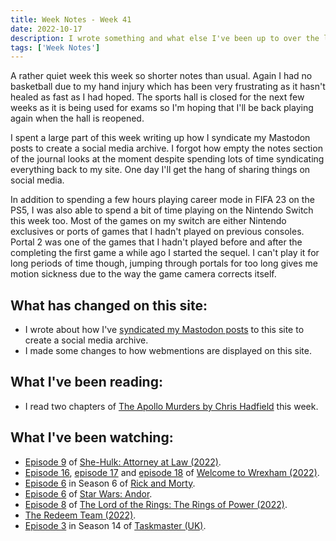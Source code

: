 ```yaml
---
title: Week Notes - Week 41
date: 2022-10-17
description: I wrote something and what else I've been up to over the last seven days.
tags: ['Week Notes']
---
```


A rather quiet week this week so shorter notes than usual. Again I had no basketball due to my hand injury which has been very frustrating as it hasn't healed as fast as I had hoped. The sports hall is closed for the next few weeks as it is being used for exams so I'm hoping that I'll be back playing again when the hall is reopened.

I spent a large part of this week writing up how I syndicate my Mastodon posts to create a social media archive. I forgot how empty the notes section of the journal looks at the moment despite spending lots of time syndicating everything back to my site. One day I'll get the hang of sharing things on social media.

In addition to spending a few hours playing career mode in FIFA 23 on the PS5, I was also able to spend a bit of time playing on the Nintendo Switch this week too. Most of the games on my switch are either Nintendo exclusives or ports of games that I hadn't played on previous consoles. Portal 2 was one of the games that I hadn't played before and after the completing the first game a while ago I started the sequel. I can't play it for long periods of time though, jumping through portals for too long gives me motion sickness due to the way the game camera corrects itself.

## What has changed on this site:

- I wrote about how I've [syndicated my Mastodon posts](/journal/2022/mastodon-pesos/) to this site to create a social media archive.
- I made some changes to how webmentions are displayed on this site.

## What I've been reading:

- I read two chapters of [The Apollo Murders by Chris Hadfield](/reading/9780735282353/) this week.

## What I've been watching:

- [Episode 9](https://www.themoviedb.org/tv/92783-she-hulk-attorney-at-law/season/1/episode/9) of [She-Hulk: Attorney at Law (2022)](https://www.themoviedb.org/tv/92783-she-hulk-attorney-at-law/).
- [Episode 16](https://www.themoviedb.org/tv/126929-welcome-to-wrexham/season/1/episode/16), [episode 17](https://www.themoviedb.org/tv/126929-welcome-to-wrexham/season/1/episode/17) and [episode 18](https://www.themoviedb.org/tv/126929-welcome-to-wrexham/season/1/episode/18) of [Welcome to Wrexham (2022)](https://www.themoviedb.org/tv/126929-welcome-to-wrexham/season/1).
- [Episode 6](https://www.themoviedb.org/tv/60625-rick-and-morty/season/6/episode/6) in Season 6 of [Rick and Morty](https://www.themoviedb.org/tv/60625-rick-and-morty).
- [Episode 6](https://www.themoviedb.org/tv/83867-star-wars-andor/season/1/episode/6) of [Star Wars: Andor](https://www.themoviedb.org/tv/83867-star-wars-andor/season/1).
- [Episode 8](https://www.themoviedb.org/tv/84773-the-lord-of-the-rings-the-rings-of-power/season/1/episode/8) of [The Lord of the Rings: The Rings of Power (2022)](https://www.themoviedb.org/tv/84773-the-lord-of-the-rings-the-rings-of-power/season/1).
- [The Redeem Team (2022)](https://www.themoviedb.org/movie/1018648-the-redeem-team).
- [Episode 3](https://www.themoviedb.org/tv/63404-taskmaster/season/14/episode/3) in Season 14 of [Taskmaster (UK)](https://www.themoviedb.org/tv/63404-taskmaster).
